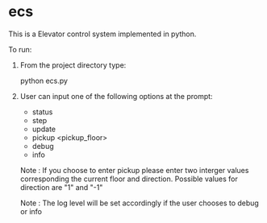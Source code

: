 # ecs

This is a Elevator control system implemented in python.


To run:

1) From the project directory type:

	python ecs.py <number of elevators>
	
2) User can input one of the following options at the prompt:

	* status
	* step
	* update
	* pickup <pickup_floor> <direction>
	* debug 
	* info 
	
	
	Note : If you choose to enter pickup please enter two interger values corresponding the current floor and direction. Possible values for direction are "1" and "-1"
	 
	Note : The log level will be set accordingly if the user chooses to debug or info


